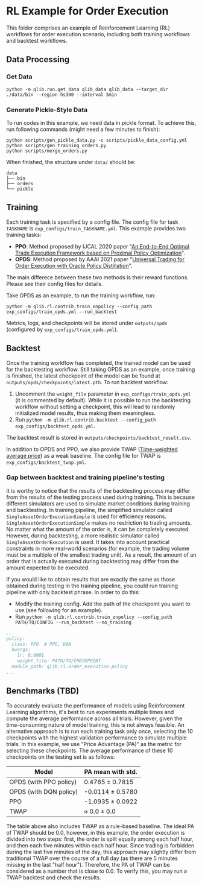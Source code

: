 # RL Example for Order Execution

This folder comprises an example of Reinforcement Learning (RL) workflows for order execution scenario, including both training workflows and backtest workflows.

## Data Processing

### Get Data

```
python -m qlib.run.get_data qlib_data qlib_data --target_dir ./data/bin --region hs300 --interval 5min
```

### Generate Pickle-Style Data

To run codes in this example, we need data in pickle format. To achieve this, run following commands (might need a few minutes to finish):

[//]: # (TODO: Instead of dumping dataframe with different format &#40;like `_gen_dataset` and `_gen_day_dataset` in `qlib/contrib/data/highfreq_provider.py`&#41;, we encourage to implement different subclass of `Dataset` and `DataHandler`. This will keep the workflow cleaner and interfaces more consistent, and move all the complexity to the subclass.)

```
python scripts/gen_pickle_data.py -c scripts/pickle_data_config.yml
python scripts/gen_training_orders.py
python scripts/merge_orders.py
```

When finished, the structure under `data/` should be:

```
data
├── bin
├── orders
└── pickle
```

## Training

Each training task is specified by a config file. The config file for task `TASKNAME` is `exp_configs/train_TASKNAME.yml`. This example provides two training tasks:

- **PPO**: Method proposed by IJCAL 2020 paper "[An End-to-End Optimal Trade Execution Framework based on Proximal Policy Optimization](https://www.ijcai.org/proceedings/2020/0627.pdf)".
- **OPDS**: Method proposed by AAAI 2021 paper "[Universal Trading for Order Execution with Oracle Policy Distillation](https://arxiv.org/abs/2103.10860)".

The main differece between these two methods is their reward functions. Please see their config files for details.

Take OPDS as an example, to run the training workflow, run:

```
python -m qlib.rl.contrib.train_onpolicy --config_path exp_configs/train_opds.yml --run_backtest
```

Metrics, logs, and checkpoints will be stored under `outputs/opds` (configured by `exp_configs/train_opds.yml`). 

## Backtest

Once the training workflow has completed, the trained model can be used for the backtesting workflow. Still taking OPDS as an example, once training is finished, the latest checkpoint of the model can be found at `outputs/opds/checkpoints/latest.pth`. To run backtest workflow:

1. Uncomment the `weight_file` parameter in `exp_configs/train_opds.yml` (it is commented by default). While it is possible to run the backtesting workflow without setting a checkpoint, this will lead to randomly initialized model results, thus making them meaningless.
2. Run `python -m qlib.rl.contrib.backtest --config_path exp_configs/backtest_opds.yml`.

The backtest result is stored in `outputs/checkpoints/backtest_result.csv`.

In addition to OPDS and PPO, we also provide TWAP ([Time-weighted average price](https://en.wikipedia.org/wiki/Time-weighted_average_price)) as a weak baseline. The config file for TWAP is `exp_configs/backtest_twap.yml`.

### Gap between backtest and training pipeline's testing

It is worthy to notice that the results of the backtesting process may differ from the results of the testing process used during training.
This is because different simulators are used to simulate market conditions during training and backtesting.
In training pipeline, the simplified simulator called `SingleAssetOrderExecutionSimple` is used for efficiency reasons. 
`SingleAssetOrderExecutionSimple` makes no restriction to trading amounts. 
No matter what the amount of the order is, it can be completely executed.
However, during backtesting, a more realistic simulator called `SingleAssetOrderExecution` is used. 
It takes into account practical constraints in more real-world scenarios (for example, the trading volume must be a multiple of the smallest trading unit).
As a result, the amount of an order that is actually executed during backtesting may differ from the amount expected to be executed.

If you would like to obtain results that are exactly the same as those obtained during testing in the training pipeline, you could run training pipeline with only backtest phrase.
In order to do this:
- Modify the training config. Add the path of the checkpoint you want to use (see following for an example).
- Run `python -m qlib.rl.contrib.train_onpolicy --config_path PATH/TO/CONFIG --run_backtest --no_training`

```yaml
...
policy:
  class: PPO  # PPO, DQN
  kwargs:
    lr: 0.0001
    weight_file: PATH/TO/CHECKPOINT
  module_path: qlib.rl.order_execution.policy
...
```

## Benchmarks (TBD)

To accurately evaluate the performance of models using Reinforcement Learning algorithms, it's best to run experiments multiple times and compute the average performance across all trials. However, given the time-consuming nature of model training, this is not always feasible. An alternative approach is to run each training task only once, selecting the 10 checkpoints with the highest validation performance to simulate multiple trials. In this example, we use "Price Advantage (PA)" as the metric for selecting these checkpoints. The average performance of these 10 checkpoints on the testing set is as follows:

| **Model**                   | **PA mean with std.** |
|-----------------------------|-----------------------|
| OPDS (with PPO policy)      |  0.4785 ± 0.7815      |
| OPDS (with DQN policy)      | -0.0114 ± 0.5780      |
| PPO                         | -1.0935 ± 0.0922      |
| TWAP                        |   ≈ 0.0 ± 0.0         |

The table above also includes TWAP as a rule-based baseline. The ideal PA of TWAP should be 0.0, however, in this example, the order execution is divided into two steps: first, the order is split equally among each half hour, and then each five minutes within each half hour. Since trading is forbidden during the last five minutes of the day, this approach may slightly differ from traditional TWAP over the course of a full day (as there are 5 minutes missing in the last "half hour"). Therefore, the PA of TWAP can be considered as a number that is close to 0.0. To verify this, you may run a TWAP backtest and check the results.
